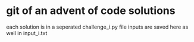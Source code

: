 # git of an advent of code solutions
each solution is in a seperated challenge_i.py file 
inputs are saved here as well in input_i.txt
